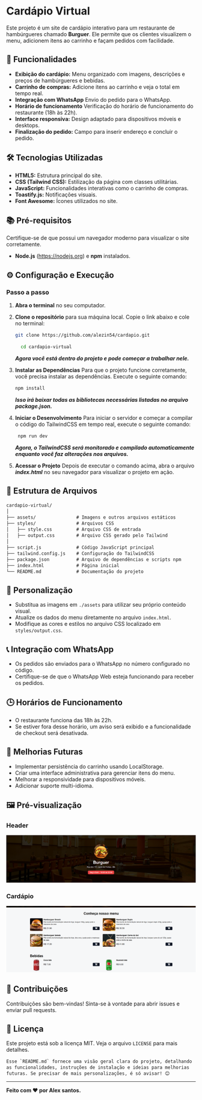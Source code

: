 # Cardápio Virtual

Este projeto é um site de cardápio interativo para um restaurante de hambúrgueres chamado **Burguer**. Ele permite que os clientes visualizem o menu, adicionem itens ao carrinho e façam pedidos com facilidade.

## 🚀 Funcionalidades

- **Exibição do cardápio:** Menu organizado com imagens, descrições e preços de hambúrgueres e bebidas.
- **Carrinho de compras:** Adicione itens ao carrinho e veja o total em tempo real.
- **Integração com WhatsApp** Envio do pedido para o WhatsApp.
- **Horário de funcionamento** Verificação do horário de funcionamento do restaurante (18h às 22h).
- **Interface responsiva:** Design adaptado para dispositivos móveis e desktops.
- **Finalização do pedido:** Campo para inserir endereço e concluir o pedido.

## 🛠️ Tecnologias Utilizadas

- **HTML5:** Estrutura principal do site.
- **CSS (Tailwind CSS):** Estilização da página com classes utilitárias.
- **JavaScript:** Funcionalidades interativas como o carrinho de compras.
- **Toastify.js:** Notificações visuais.
- **Font Awesome:** Ícones utilizados no site.

## 📚 Pré-requisitos

Certifique-se de que possui um navegador moderno para visualizar o site corretamente.

- **Node.js** (https://nodejs.org) e **npm** instalados.

## ⚙️ Configuração e Execução

### Passo a passo

1. **Abra o terminal** no seu computador.


2. **Clone o repositório** para sua máquina local. Copie o link abaixo e cole no terminal:
     ```bash
   git clone https://github.com/alezin54/cardapio.git
     ```
    ```bash
      cd cardapio-virtual
    ```
      ***Agora você está dentro do projeto e pode começar a trabalhar nele.***

  
3. **Instalar as Dependências** Para que o projeto funcione corretamente, você precisa instalar as dependências. Execute o seguinte comando:
     ```bash
     npm install
    ```
      ***Isso irá baixar todas as bibliotecas necessárias listadas no arquivo package.json.***


4. **Iniciar o Desenvolvimento** Para iniciar o servidor e começar a compilar o código do TailwindCSS em tempo real, execute o seguinte comando:
     ```bash
      npm run dev
    ```
      ***Agora, o TailwindCSS será monitorado e compilado automaticamente enquanto você faz alterações nos arquivos.***


5. **Acessar o Projeto** Depois de executar o comando acima, abra o arquivo ***index.html*** no seu navegador para visualizar o projeto em ação.

## 📂 Estrutura de Arquivos

    cardapio-virtual/
    │
    ├── assets/               # Imagens e outros arquivos estáticos
    ├── styles/               # Arquivos CSS
    │   ├── style.css         # Arquivo CSS de entrada
    │   ├── output.css        # Arquivo CSS gerado pelo Tailwind
    │
    ├── script.js             # Código JavaScript principal
    ├── tailwind.config.js    # Configuração do TailwindCSS
    ├── package.json          # Arquivo de dependências e scripts npm
    ├── index.html            # Página inicial
    └── README.md             # Documentação do projeto

## 🌟 Personalização

- Substitua as imagens em `./assets` para utilizar seu próprio conteúdo visual.
- Atualize os dados do menu diretamente no arquivo `index.html`.
- Modifique as cores e estilos no arquivo CSS localizado em `styles/output.css`.

## 📞 Integração com WhatsApp

  - Os pedidos são enviados para o WhatsApp no número configurado no código.
  - Certifique-se de que o WhatsApp Web esteja funcionando para receber os pedidos.

## 🕒 Horários de Funcionamento

  - O restaurante funciona das 18h às 22h.
  - Se estiver fora desse horário, um aviso será exibido e a funcionalidade de checkout será desativada.


## 🌟 Melhorias Futuras
  - Implementar persistência do carrinho usando LocalStorage.
  - Criar uma interface administrativa para gerenciar itens do menu.
  - Melhorar a responsividade para dispositivos móveis.
  - Adicionar suporte multi-idioma.


## 🖼️ Pré-visualização

### Header
![Header do site](./assets/header.png)

### Cardápio
![Menu do site](./assets/cardapio.png)

## 🤝 Contribuições

Contribuições são bem-vindas! Sinta-se à vontade para abrir issues e enviar pull requests.

## 📝 Licença

Este projeto está sob a licença MIT. Veja o arquivo `LICENSE` para mais detalhes.


    Esse `README.md` fornece uma visão geral clara do projeto, detalhando as funcionalidades, instruções de instalação e ideias para melhorias futuras. Se precisar de mais personalizações, é só avisar! 😊


---

**Feito com ❤️ por Alex santos.**
